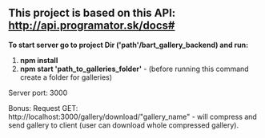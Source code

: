 ## This project is based on this API: http://api.programator.sk/docs#

**To start server go to project Dir ('path'/bart_gallery_backend) and run:** 
 1. **npm install**
 2. **npm start 'path_to_galleries_folder'**  - (before running this command create a folder for galleries)


Server port: 3000

Bonus: Request GET: http://localhost:3000/gallery/download/"gallery_name" - will compress and send gallery to client (user can download whole compressed gallery).
